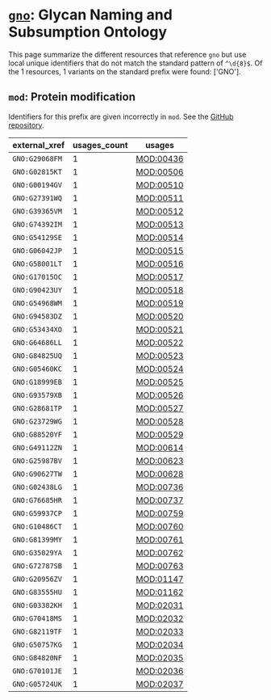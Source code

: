 # [`gno`](https://bioregistry.io/gno): Glycan Naming and Subsumption Ontology

This page summarize the different resources that reference `gno`
but use local unique identifiers that do not match the standard pattern of
`^\d{8}$`. Of the 1 resources,
1 variants on the standard prefix were found: ['GNO'].

## `mod`: Protein modification

Identifiers for this prefix are given incorrectly in `mod`. See the [GitHub repository](https://github.com/HUPO-PSI/psi-mod-CV).

| external_xref   |   usages_count | usages                                                |
|-----------------|----------------|-------------------------------------------------------|
| `GNO:G29068FM`  |              1 | [MOD:00436](http://purl.obolibrary.org/obo/MOD_00436) |
| `GNO:G02815KT`  |              1 | [MOD:00506](http://purl.obolibrary.org/obo/MOD_00506) |
| `GNO:G00194GV`  |              1 | [MOD:00510](http://purl.obolibrary.org/obo/MOD_00510) |
| `GNO:G27391WQ`  |              1 | [MOD:00511](http://purl.obolibrary.org/obo/MOD_00511) |
| `GNO:G39365VM`  |              1 | [MOD:00512](http://purl.obolibrary.org/obo/MOD_00512) |
| `GNO:G74392IM`  |              1 | [MOD:00513](http://purl.obolibrary.org/obo/MOD_00513) |
| `GNO:G54129SE`  |              1 | [MOD:00514](http://purl.obolibrary.org/obo/MOD_00514) |
| `GNO:G06042JP`  |              1 | [MOD:00515](http://purl.obolibrary.org/obo/MOD_00515) |
| `GNO:G58001LT`  |              1 | [MOD:00516](http://purl.obolibrary.org/obo/MOD_00516) |
| `GNO:G17015OC`  |              1 | [MOD:00517](http://purl.obolibrary.org/obo/MOD_00517) |
| `GNO:G90423UY`  |              1 | [MOD:00518](http://purl.obolibrary.org/obo/MOD_00518) |
| `GNO:G54968WM`  |              1 | [MOD:00519](http://purl.obolibrary.org/obo/MOD_00519) |
| `GNO:G94583DZ`  |              1 | [MOD:00520](http://purl.obolibrary.org/obo/MOD_00520) |
| `GNO:G53434XO`  |              1 | [MOD:00521](http://purl.obolibrary.org/obo/MOD_00521) |
| `GNO:G64686LL`  |              1 | [MOD:00522](http://purl.obolibrary.org/obo/MOD_00522) |
| `GNO:G84825UQ`  |              1 | [MOD:00523](http://purl.obolibrary.org/obo/MOD_00523) |
| `GNO:G05460KC`  |              1 | [MOD:00524](http://purl.obolibrary.org/obo/MOD_00524) |
| `GNO:G18999EB`  |              1 | [MOD:00525](http://purl.obolibrary.org/obo/MOD_00525) |
| `GNO:G93579XB`  |              1 | [MOD:00526](http://purl.obolibrary.org/obo/MOD_00526) |
| `GNO:G28681TP`  |              1 | [MOD:00527](http://purl.obolibrary.org/obo/MOD_00527) |
| `GNO:G23729WG`  |              1 | [MOD:00528](http://purl.obolibrary.org/obo/MOD_00528) |
| `GNO:G88520YF`  |              1 | [MOD:00529](http://purl.obolibrary.org/obo/MOD_00529) |
| `GNO:G49112ZN`  |              1 | [MOD:00614](http://purl.obolibrary.org/obo/MOD_00614) |
| `GNO:G25987BV`  |              1 | [MOD:00623](http://purl.obolibrary.org/obo/MOD_00623) |
| `GNO:G90627TW`  |              1 | [MOD:00628](http://purl.obolibrary.org/obo/MOD_00628) |
| `GNO:G02438LG`  |              1 | [MOD:00736](http://purl.obolibrary.org/obo/MOD_00736) |
| `GNO:G76685HR`  |              1 | [MOD:00737](http://purl.obolibrary.org/obo/MOD_00737) |
| `GNO:G59937CP`  |              1 | [MOD:00759](http://purl.obolibrary.org/obo/MOD_00759) |
| `GNO:G10486CT`  |              1 | [MOD:00760](http://purl.obolibrary.org/obo/MOD_00760) |
| `GNO:G81399MY`  |              1 | [MOD:00761](http://purl.obolibrary.org/obo/MOD_00761) |
| `GNO:G35029YA`  |              1 | [MOD:00762](http://purl.obolibrary.org/obo/MOD_00762) |
| `GNO:G72787SB`  |              1 | [MOD:00763](http://purl.obolibrary.org/obo/MOD_00763) |
| `GNO:G20956ZV`  |              1 | [MOD:01147](http://purl.obolibrary.org/obo/MOD_01147) |
| `GNO:G83555HU`  |              1 | [MOD:01162](http://purl.obolibrary.org/obo/MOD_01162) |
| `GNO:G03382KH`  |              1 | [MOD:02031](http://purl.obolibrary.org/obo/MOD_02031) |
| `GNO:G70418MS`  |              1 | [MOD:02032](http://purl.obolibrary.org/obo/MOD_02032) |
| `GNO:G82119TF`  |              1 | [MOD:02033](http://purl.obolibrary.org/obo/MOD_02033) |
| `GNO:G50757KG`  |              1 | [MOD:02034](http://purl.obolibrary.org/obo/MOD_02034) |
| `GNO:G84820NF`  |              1 | [MOD:02035](http://purl.obolibrary.org/obo/MOD_02035) |
| `GNO:G70101JE`  |              1 | [MOD:02036](http://purl.obolibrary.org/obo/MOD_02036) |
| `GNO:G05724UK`  |              1 | [MOD:02037](http://purl.obolibrary.org/obo/MOD_02037) |

